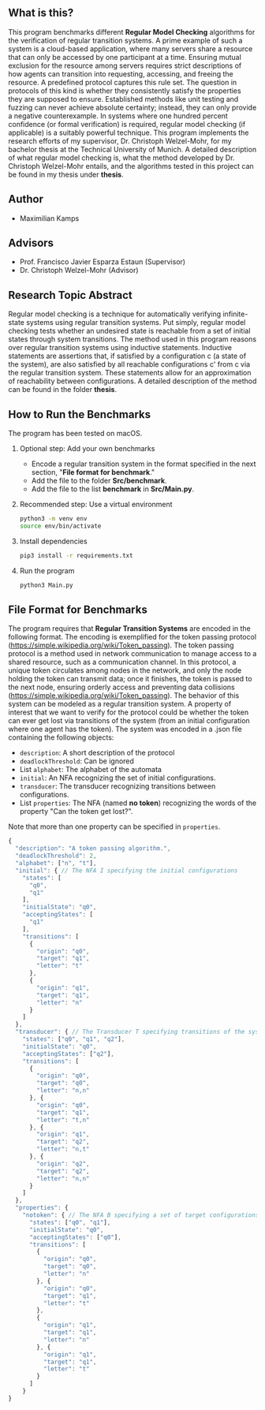 
## What is this?

This program benchmarks different **Regular Model Checking** algorithms for the verification of regular transition systems. A prime example of such a system is a cloud-based application, where many servers share a resource that can only be accessed by one participant at a time. Ensuring mutual exclusion for the resource among servers requires strict descriptions of how agents can transition into requesting, accessing, and freeing the resource. A predefined protocol captures this rule set. The question in protocols of this kind is whether they consistently satisfy the properties they are supposed to ensure. Established methods like unit testing and fuzzing can never achieve absolute certainty; instead, they can only provide a negative counterexample. In systems where one hundred percent confidence (or formal verification) is required, regular model checking (if applicable) is a suitably powerful technique. This program implements the research efforts of my supervisor, Dr. Christoph Welzel-Mohr, for my bachelor thesis at the Technical University of Munich. A detailed description of what regular model checking is, what the method developed by Dr. Christoph Welzel-Mohr entails, and the algorithms tested in this project can be found in my thesis under **thesis**. 

## Author
- Maximilian Kamps 

## Advisors  
- Prof. Francisco Javier Esparza Estaun (Supervisor)
- Dr. Christoph Welzel-Mohr (Advisor)

## Research Topic Abstract

Regular model checking is a technique for automatically verifying infinite-state systems using regular transition systems. Put simply, regular model checking tests whether an undesired state is reachable from a set of initial states through system transitions. The method used in this program reasons over regular transition systems using inductive statements. Inductive statements are assertions that, if satisfied by a configuration c (a state of the system), are also satisfied by all reachable configurations c' from c via the regular transition system. These statements allow for an approximation of reachability between configurations. A detailed description of the method can be found in the folder **thesis**.

## How to Run the Benchmarks 
The program has been tested on macOS.

1. Optional step: Add your own benchmarks
   - Encode a regular transition system in the format specified in the next section, "**File format for benchmark**."
   - Add the file to the folder **Src/benchmark**.
   - Add the file to the list **benchmark** in **Src/Main.py**.

2. Recommended step: Use a virtual environment 
   ```bash
   python3 -m venv env
   source env/bin/activate
   ```

3. Install dependencies
   ```bash
   pip3 install -r requirements.txt
   ```

4. Run the program 
   ```bash
   python3 Main.py
   ```

## File Format for Benchmarks 
The program requires that **Regular Transition Systems** are encoded in the following format. The encoding is exemplified for the token passing protocol (https://simple.wikipedia.org/wiki/Token_passing). The token passing protocol is a method used in network communication to manage access to a shared resource, such as a communication channel. In this protocol, a unique token circulates among nodes in the network, and only the node holding the token can transmit data; once it finishes, the token is passed to the next node, ensuring orderly access and preventing data collisions (https://simple.wikipedia.org/wiki/Token_passing). The behavior of this system can be modeled as a regular transition system. A property of interest that we want to verify for the protocol could be whether the token can ever get lost via transitions of the system (from an initial configuration where one agent has the token). The system was encoded in a .json file containing the following objects: 
- ```description```: A short description of the protocol
- ```deadlockThreshold```: Can be ignored 
- List ```alphabet```: The alphabet of the automata
- ```initial```: An NFA recognizing the set of initial configurations. 
- ```transducer```: The transducer recognizing transitions between configurations. 
- List ```properties```: The NFA (named **no token**) recognizing the words of the property "Can the token get lost?".

Note that more than one property can be specified in ```properties```. 

```javascript
{
  "description": "A token passing algorithm.",
  "deadlockThreshold": 2,
  "alphabet": ["n", "t"],
  "initial": { // The NFA I specifying the initial configurations 
    "states": [
      "q0",
      "q1"
    ],
    "initialState": "q0",
    "acceptingStates": [
      "q1"
    ],
    "transitions": [
      {
        "origin": "q0",
        "target": "q1",
        "letter": "t"
      },
      {
        "origin": "q1",
        "target": "q1",
        "letter": "n"
      }
    ]
  },
  "transducer": { // The Transducer T specifying transitions of the system 
    "states": ["q0", "q1", "q2"],
    "initialState": "q0",
    "acceptingStates": ["q2"],
    "transitions": [
      {
        "origin": "q0",
        "target": "q0",
        "letter": "n,n"
      }, {
        "origin": "q0",
        "target": "q1",
        "letter": "t,n"
      }, {
        "origin": "q1",
        "target": "q2",
        "letter": "n,t"
      }, {
        "origin": "q2",
        "target": "q2",
        "letter": "n,n"
      }
    ]
  },
  "properties": {
    "notoken": { // The NFA B specifying a set of target configurations
      "states": ["q0", "q1"],
      "initialState": "q0",
      "acceptingStates": ["q0"],
      "transitions": [
        {
          "origin": "q0",
          "target": "q0",
          "letter": "n"
        }, {
          "origin": "q0",
          "target": "q1",
          "letter": "t"
        },
        {
          "origin": "q1",
          "target": "q1",
          "letter": "n"
        }, {
          "origin": "q1",
          "target": "q1",
          "letter": "t"
        }
      ]
    }
}
```